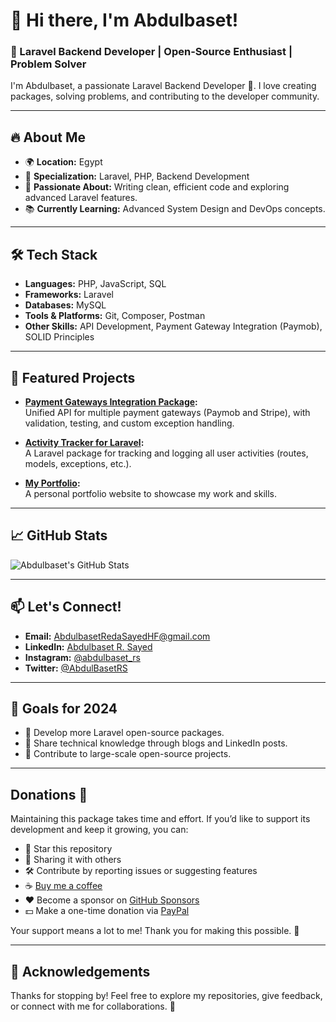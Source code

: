 # 👋 Hi there, I'm Abdulbaset! 

### 🚀 Laravel Backend Developer | Open-Source Enthusiast | Problem Solver
I'm Abdulbaset, a passionate Laravel Backend Developer 🚀. I love creating packages, solving problems, and contributing to the developer community.

---

## 🔥 About Me
- 🌍 **Location:** Egypt  
- 💼 **Specialization:** Laravel, PHP, Backend Development  
- 🎯 **Passionate About:** Writing clean, efficient code and exploring advanced Laravel features.  
- 📚 **Currently Learning:** Advanced System Design and DevOps concepts.  

---

## 🛠 Tech Stack
- **Languages:** PHP, JavaScript, SQL  
- **Frameworks:** Laravel  
- **Databases:** MySQL  
- **Tools & Platforms:** Git, Composer, Postman  
- **Other Skills:** API Development, Payment Gateway Integration (Paymob), SOLID Principles  

---

## 🔗 Featured Projects
- **[Payment Gateways Integration Package](https://github.com/abdulbaset/payment-gateways-integration):**  
  Unified API for multiple payment gateways (Paymob and Stripe), with validation, testing, and custom exception handling.

- **[Activity Tracker for Laravel](https://github.com/abdulbaset/activity-tracker):**  
  A Laravel package for tracking and logging all user activities (routes, models, exceptions, etc.).

- **[My Portfolio](https://github.com/abdulbaset/portfolio):**  
  A personal portfolio website to showcase my work and skills.

---

## 📈 GitHub Stats
![Abdulbaset's GitHub Stats](https://github-readme-stats.vercel.app/api?username=abdulbaset&show_icons=true&theme=radical)

---

## 📫 Let's Connect!
- **Email:** [AbdulbasetRedaSayedHF@gmail.com](mailto:AbdulbasetRedaSayedHF@gmail.com)  
- **LinkedIn:** [Abdulbaset R. Sayed](https://www.linkedin.com/in/abdulbaset-r-sayed)  
- **Instagram:** [@abdulbaset_rs](https://www.instagram.com/abdulbaset_rs/)  
- **Twitter:** [@AbdulBasetRS](https://x.com/AbdulBasetRS)

---

## 🎯 Goals for 2024
- 🔧 Develop more Laravel open-source packages.  
- 📖 Share technical knowledge through blogs and LinkedIn posts.  
- 🤝 Contribute to large-scale open-source projects.  

---

## Donations 💖
Maintaining this package takes time and effort. If you’d like to support its development and keep it growing, you can:

- 🌟 Star this repository
- 📢 Sharing it with others
- 🛠️ Contribute by reporting issues or suggesting features
- ☕ [Buy me a coffee](https://buymeacoffee.com/abdulbaset)
- ❤️ Become a sponsor on [GitHub Sponsors](https://github.com/sponsors/AbdulbasetRS)
- 💵 Make a one-time donation via [PayPal](https://paypal.me/abdulbasetrs)

Your support means a lot to me! Thank you for making this possible. 🙏

---

## 🙏 Acknowledgements
Thanks for stopping by! Feel free to explore my repositories, give feedback, or connect with me for collaborations. 🌟
